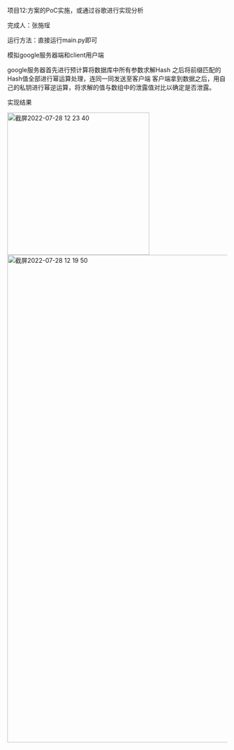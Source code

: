 项目12:方案的PoC实施，或通过谷歌进行实现分析

完成人：张施珵

运行方法：直接运行main.py即可

模拟google服务器端和client用户端

google服务器首先进行预计算将数据库中所有参数求解Hash 
之后将前缀匹配的Hash值全部进行幂运算处理，连同一同发送至客户端
客户端拿到数据之后，用自己的私钥进行幂逆运算，将求解的值与数组中的泄露值对比以确定是否泄露。

实现结果

<img width="325" alt="截屏2022-07-28 12 23 40" src="https://user-images.githubusercontent.com/108727329/181419919-91305856-d524-4cf1-8d3a-6a00cbef342e.png">

<img width="1113" alt="截屏2022-07-28 12 19 50" src="https://user-images.githubusercontent.com/108727329/181419944-3ac78c07-8519-4ab6-ad4d-d1f79bbb7d9a.png">

